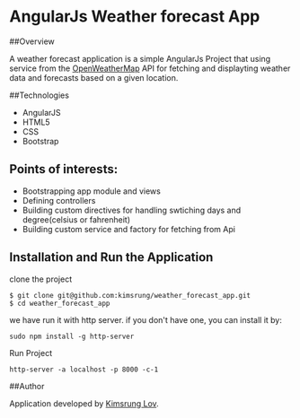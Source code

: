 # AngularJs Weather forecast App

##Overview

A weather forecast application is a simple AngularJs Project that using service from the [OpenWeatherMap](http://openweathermap.org/API) API for fetching and displayting weather data and forecasts based on a given location.

##Technologies

- AngularJS
- HTML5
- CSS
- Bootstrap

## Points of interests:

* Bootstrapping app module and views
* Defining controllers
* Building custom directives for handling swtiching days and degree(celsius or fahrenheit)
* Building custom service and factory for fetching from Api

## Installation and Run the Application
clone the project

```
$ git clone git@github.com:kimsrung/weather_forecast_app.git
$ cd weather_forecast_app
```
we have run it with http server. if you don't have one, you can install it by:

```
sudo npm install -g http-server
```

Run Project
```
http-server -a localhost -p 8000 -c-1
```

##Author

Application developed by [Kimsrung Lov](https://www.linkedin.com/in/kimsrung-lov-a8897522?trk=nav_responsive_tab_profile_pic).
